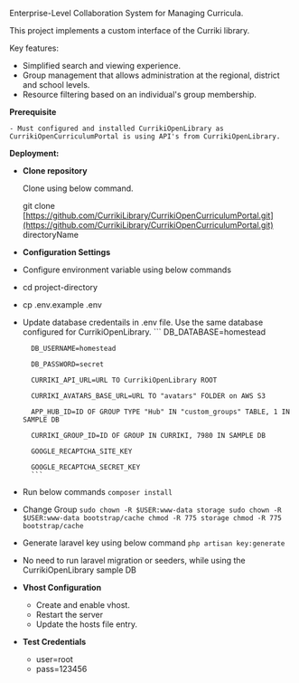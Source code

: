 Enterprise-Level Collaboration System for Managing Curricula.

This project implements a custom interface of the Curriki library.

Key features:

- Simplified search and viewing experience.
- Group management that allows administration at the regional, district and school levels.
- Resource filtering based on an individual's group membership.

**Prerequisite**

    - Must configured and installed CurrikiOpenLibrary as CurrikiOpenCurriculumPortal is using API's from CurrikiOpenLibrary.
**Deployment:**

  

- **Clone repository**

    Clone using below command.

    git clone [https://github.com/CurrikiLibrary/CurrikiOpenCurriculumPortal.git](https://github.com/CurrikiLibrary/CurrikiOpenCurriculumPortal.git) directoryName



- **Configuration Settings**

  

- Configure environment variable using below commands

- cd project-directory

- cp .env.example .env

- Update database credentails in .env file. Use the same database configured for CurrikiOpenLibrary.
        ```
        DB_DATABASE=homestead

        DB_USERNAME=homestead

        DB_PASSWORD=secret

        CURRIKI_API_URL=URL TO CurrikiOpenLibrary ROOT

        CURRIKI_AVATARS_BASE_URL=URL TO "avatars" FOLDER on AWS S3

        APP_HUB_ID=ID OF GROUP TYPE "Hub" IN "custom_groups" TABLE, 1 IN SAMPLE DB

        CURRIKI_GROUP_ID=ID OF GROUP IN CURRIKI, 7980 IN SAMPLE DB

        GOOGLE_RECAPTCHA_SITE_KEY

        GOOGLE_RECAPTCHA_SECRET_KEY
        ```

- Run below commands
        ```
        composer install
        ```

- Change Group
        ```
        sudo chown -R $USER:www-data storage
        sudo chown -R $USER:www-data bootstrap/cache
        chmod -R 775 storage
        chmod -R 775 bootstrap/cache
        ```

- Generate laravel key using below command
        ```
        php artisan key:generate
        ```

- No need to run laravel migration or seeders, while using the CurrikiOpenLibrary sample DB

- **Vhost Configuration**
    - Create and enable vhost.
    - Restart the server
    - Update the hosts file entry.


- **Test Credentials**
    - user=root
    - pass=123456